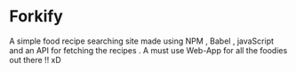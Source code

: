 # Forkify
A simple food recipe searching site made using NPM , Babel , javaScript and an API for fetching the recipes . A must use Web-App for all the foodies out there !! xD
